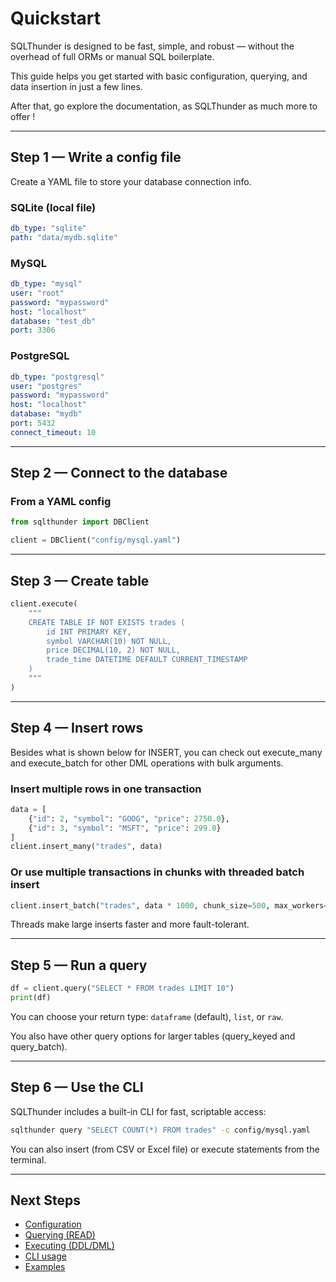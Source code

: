 # Quickstart

SQLThunder is designed to be fast, simple, and robust — without the overhead of full ORMs or manual SQL boilerplate.

This guide helps you get started with basic configuration, querying, and data insertion in just a few lines.

After that, go explore the documentation, as SQLThunder as much more to offer !

---

## Step 1 — Write a config file

Create a YAML file to store your database connection info.

### SQLite (local file)

```yaml
db_type: "sqlite"
path: "data/mydb.sqlite"
```

### MySQL

```yaml
db_type: "mysql"
user: "root"
password: "mypassword"
host: "localhost"
database: "test_db"
port: 3306
```

### PostgreSQL

```yaml
db_type: "postgresql"
user: "postgres"
password: "mypassword"
host: "localhost"
database: "mydb"
port: 5432
connect_timeout: 10
```

---

## Step 2 — Connect to the database

### From a YAML config

```python
from sqlthunder import DBClient

client = DBClient("config/mysql.yaml")
```

---

## Step 3 — Create table

```python
client.execute(
    """
    CREATE TABLE IF NOT EXISTS trades (
        id INT PRIMARY KEY,
        symbol VARCHAR(10) NOT NULL,
        price DECIMAL(10, 2) NOT NULL,
        trade_time DATETIME DEFAULT CURRENT_TIMESTAMP
    )
    """
)
```

---

## Step 4 — Insert rows

Besides what is shown below for INSERT, you can check out execute_many and execute_batch for other DML operations with bulk arguments.

### Insert multiple rows in one transaction

```python
data = [
    {"id": 2, "symbol": "GOOG", "price": 2750.0},
    {"id": 3, "symbol": "MSFT", "price": 299.0}
]
client.insert_many("trades", data)
```

### Or use multiple transactions in chunks with threaded batch insert

```python
client.insert_batch("trades", data * 1000, chunk_size=500, max_workers=4)
```

Threads make large inserts faster and more fault-tolerant.

---

## Step 5 — Run a query

```python
df = client.query("SELECT * FROM trades LIMIT 10")
print(df)
```

You can choose your return type: `dataframe` (default), `list`, or `raw`.

You also have other query options for larger tables (query_keyed and query_batch).

---

## Step 6 — Use the CLI

SQLThunder includes a built-in CLI for fast, scriptable access:

```bash
sqlthunder query "SELECT COUNT(*) FROM trades" -c config/mysql.yaml
```

You can also insert (from CSV or Excel file) or execute statements from the terminal.

---

## Next Steps

- [Configuration](configuration.md)
- [Querying (READ)](querying.md)
- [Executing (DDL/DML)](execution.md)
- [CLI usage](cli.md)
- [Examples](examples.md)
